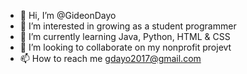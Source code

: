 - 👋 Hi, I’m @GideonDayo
- 👀 I’m interested in growing as a student programmer
- 🌱 I’m currently learning Java, Python, HTML & CSS
- 💞️ I’m looking to collaborate on my nonprofit projevt
- 📫 How to reach me gdayo2017@gmail.com

<!---
GideonDayo/GideonDayo is a ✨ special ✨ repository because its `README.md` (this file) appears on your GitHub profile.
You can click the Preview link to take a look at your changes.
--->

